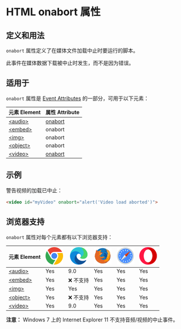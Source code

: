 HTML onabort 属性
===

## 定义和用法

`onabort` 属性定义了在媒体文件加载中止时要运行的脚本。

此事件在媒体数据下载被中止时发生，而不是因为错误。

## 适用于

`onabort` 属性是 [Event Attributes](../reference/eventattributes.md) 的一部分，可用于以下元素：

| 元素 Element | 属性 Attribute |
| ----- | ----- |
| [\<audio>](../tags/audio.md)   | [onabort](../events/onabort.md) |
| [\<embed>](../tags/embed.md)   | onabort                       |
| [\<img>](../tags/img.md)       | onabort                       |
| [\<object>](../tags/object.md) | onabort                       |
| [\<video>](../tags/video.md)   | [onabort](../events/onabort.md) |

## 示例

警告视频的加载已中止：

```html
<video id="myVideo" onabort="alert('Video load aborted')">
```

## 浏览器支持

`onabort` 属性对每个元素都有以下浏览器支持：

| 元素 Element | ![chrome][1] | ![edge][2] | ![firefox][3] | ![safari][4] | ![opera][5] |
| ------- | --- | --- | --- | --- | --- |
| [\<audio>](../tags/audio.md)   | Yes | 9.0           | Yes | Yes | Yes |
| [\<embed>](../tags/embed.md)   | Yes | ❌ 不支持 | Yes | Yes | Yes |
| [\<img>](../tags/img.md)       | Yes | Yes           | Yes | Yes | Yes |
| [\<object>](../tags/object.md) | Yes | ❌ 不支持 | Yes | Yes | Yes |
| [\<video>](../tags/video.md)   | Yes | 9.0           | Yes | Yes | Yes |

**注意：** Windows 7 上的 Internet Explorer 11 不支持音频/视频的中止事件。

[1]: ../assets/chrome.svg
[2]: ../assets/edge.svg
[3]: ../assets/firefox.svg
[4]: ../assets/safari.svg
[5]: ../assets/opera.svg